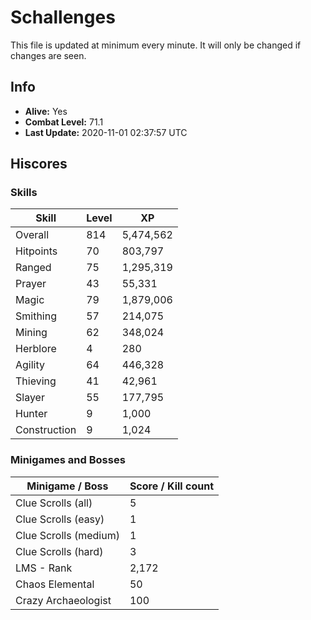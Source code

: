 # Schallenges

This file is updated at minimum every minute. It will only be changed if changes are seen.

## Info

 - **Alive:** Yes
 - **Combat Level:** 71.1
 - **Last Update:** 2020-11-01 02:37:57 UTC

## Hiscores

### Skills

| Skill | Level | XP |
|--|--|--|
| Overall | 814 | 5,474,562 |
| Hitpoints | 70 | 803,797 |
| Ranged | 75 | 1,295,319 |
| Prayer | 43 | 55,331 |
| Magic | 79 | 1,879,006 |
| Smithing | 57 | 214,075 |
| Mining | 62 | 348,024 |
| Herblore | 4 | 280 |
| Agility | 64 | 446,328 |
| Thieving | 41 | 42,961 |
| Slayer | 55 | 177,795 |
| Hunter | 9 | 1,000 |
| Construction | 9 | 1,024 |

### Minigames and Bosses

| Minigame / Boss | Score / Kill count |
|--|--|
| Clue Scrolls (all) | 5 |
| Clue Scrolls (easy) | 1 |
| Clue Scrolls (medium) | 1 |
| Clue Scrolls (hard) | 3 |
| LMS - Rank | 2,172 |
| Chaos Elemental | 50 |
| Crazy Archaeologist | 100 |
